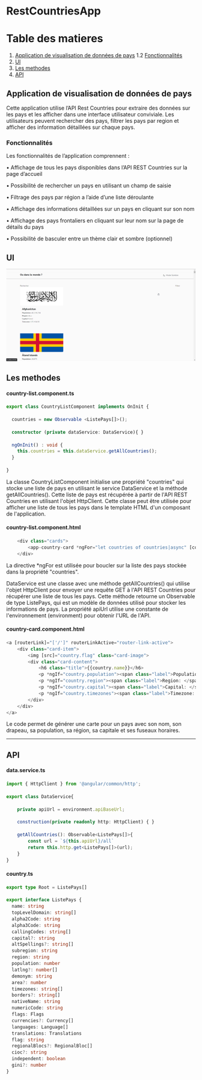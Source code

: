# RestCountriesApp

# Table des matieres

1. [Application de visualisation de données de pays](#Appli)
    1.2 [Fonctionnalités](#fonctionnalités)
3. [UI](#ui)
2. [Les methodes](#les-methodes)
4. [API](#api)

## Application de visualisation de données de pays

Cette application utilise l’API Rest Countries pour extraire des données sur les pays et les afficher
dans une interface utilisateur conviviale. Les utilisateurs peuvent rechercher des pays, filtrer les
pays par region et afficher des information détaillées sur chaque pays.

### Fonctionnalités

Les fonctionnalités de l’application comprennent :

• Affichage de tous les pays disponibles dans l’API REST Countries sur la page d’accueil

• Possibilité de rechercher un pays en utilisant un champ de saisie

• Filtrage des pays par région a l’aide d’une liste déroulante

• Affichage des informations détaillées sur un pays en cliquant sur son nom

• Affichage des pays frontaliers en cliquant sur leur nom sur la page de détails du pays

• Possibilité de basculer entre un thème clair et sombre (optionnel)

## UI

![](https://github.com/Rh55z/FindAllCountries/blob/main/img/UI.png)

## Les methodes

#### country-list.component.ts

```ts
export class CountryListComponent implements OnInit {

  countries = new Observable <ListePays[]>();
  
  constructor (private dataService: DataService){ }

  ngOnInit() : void {
    this.countries = this.dataService.getAllCountries();
  }

}
```

La classe CountryListComponent initialise une propriété
"countries" qui stocke une liste de pays en utilisant le
service DataService et la méthode getAllCountries(). Cette
liste de pays est récupérée à partir de l'API REST
Countries en utilisant l'objet HttpClient. Cette classe peut
être utilisée pour afficher une liste de tous les pays dans le
template HTML d'un composant de l'application.


#### country-list.component.html
```ts
    <div class="cards">
        <app-country-card *ngFor="let countries of countries|async" [country]="countries" ></app-country-card>
    </div>
```
La directive *ngFor est utilisée pour boucler sur la liste des pays stockée dans la propriété "countries".



DataService est une classe avec une méthode
getAllCountries() qui utilise l'objet HttpClient pour envoyer
une requête GET à l'API REST Countries pour récupérer
une liste de tous les pays. Cette méthode retourne un
Observable de type ListePays, qui est un modèle de
données utilisé pour stocker les informations de pays. La
propriété apiUrl utilise une constante de l'environnement
(environment) pour obtenir l'URL de l'API.

#### country-card.component.html

```ts
<a [routerLink]="['/']" routerLinkActive="router-link-active">
    <div class="card-item">
        <img [src]="country.flag" class="card-image">
        <div class="card-content">
            <h6 class="title">{{country.name}}</h6>
            <p *ngIf="country.population"><span class="label">Population: </span> {{country.population|number}}</p>
            <p *ngIf="country.region"><span class="label">Region: </span> {{country.region}}</p>
            <p *ngIf="country.capital"><span class="label">Capital: </span> {{country.capital}}</p>
            <p *ngIf="country.timezones"><span class="label">Timezone: </span> {{country.timezones}}</p>
        </div>
    </div>
</a>
```

Le code permet de générer une carte pour un pays avec
son nom, son drapeau, sa population, sa région, sa capitale
et ses fuseaux horaires.

-----

## API

#### data.service.ts

```ts
import { HttpClient } from '@angular/common/http';

export class DataService{

    private apiUrl = environment.apiBaseUrl;

    construction(private readonly http: HttpClient) { }

    getAllCountries(): Observable<ListePays[]>{
        const url = `${this.apiUrl}/all`
        return this.http.get<ListePays[]>(url);
    }
}
```

#### country.ts

```ts
export type Root = ListePays[]

export interface ListePays {
  name: string
  topLevelDomain: string[]
  alpha2Code: string
  alpha3Code: string
  callingCodes: string[]
  capital?: string
  altSpellings?: string[]
  subregion: string
  region: string
  population: number
  latlng?: number[]
  demonym: string
  area?: number
  timezones: string[]
  borders?: string[]
  nativeName: string
  numericCode: string
  flags: Flags
  currencies?: Currency[]
  languages: Language[]
  translations: Translations
  flag: string
  regionalBlocs?: RegionalBloc[]
  cioc?: string
  independent: boolean
  gini?: number
}
```
